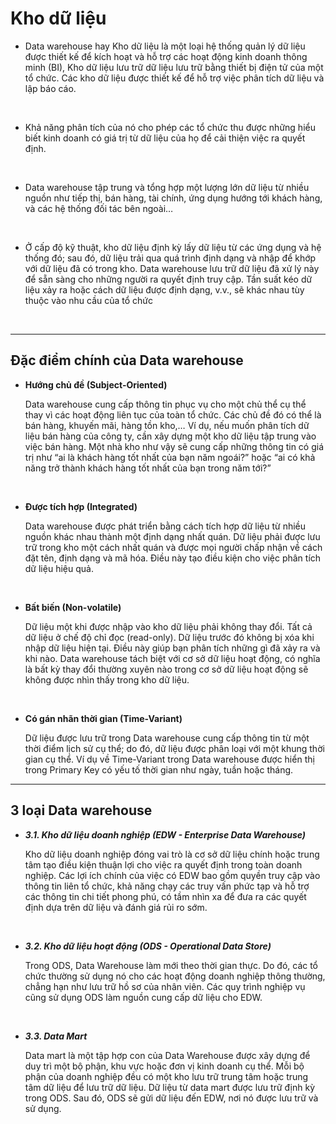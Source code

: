 # Kho dữ liệu

- Data warehouse hay Kho dữ liệu là một loại hệ thống quản lý dữ liệu được thiết kế để kích hoạt và hỗ trợ các hoạt động kinh doanh thông minh (BI), Kho dữ liệu lưu trữ dữ liệu lưu trữ bằng thiết bị điện tử của một tổ chức. Các kho dữ liệu được thiết kế để hỗ trợ việc phân tích dữ liệu và lập báo cáo.
</br>

- Khả năng phân tích của nó cho phép các tổ chức thu được những hiểu biết kinh doanh có giá trị từ dữ liệu của họ để cải thiện việc ra quyết định.
</br>

- Data warehouse tập trung và tổng hợp một lượng lớn dữ liệu từ nhiều nguồn như tiếp thị, bán hàng, tài chính, ứng dụng hướng tới khách hàng, và các hệ thống đối tác bên ngoài…
</br>

- Ở cấp độ kỹ thuật, kho dữ liệu định kỳ lấy dữ liệu từ các ứng dụng và hệ thống đó; sau đó, dữ liệu trải qua quá trình định dạng và nhập để khớp với dữ liệu đã có trong kho. Data warehouse lưu trữ dữ liệu đã xử lý này để sẵn sàng cho những người ra quyết định truy cập. Tần suất kéo dữ liệu xảy ra hoặc cách dữ liệu được định dạng, v.v., sẽ khác nhau tùy thuộc vào nhu cầu của tổ chức
</br>

***

## Đặc điểm chính của Data warehouse

- **Hướng chủ đề (Subject-Oriented)**

    Data warehouse cung cấp thông tin phục vụ cho một chủ thể cụ thể thay vì các hoạt động liên tục của toàn tổ chức. Các chủ đề đó có thể là bán hàng, khuyến mãi, hàng tồn kho,… Ví dụ, nếu muốn phân tích dữ liệu bán hàng của công ty, cần xây dựng một kho dữ liệu tập trung vào việc bán hàng. Một nhà kho như vậy sẽ cung cấp những thông tin có giá trị như “ai là khách hàng tốt nhất của bạn năm ngoái?” hoặc “ai có khả năng trở thành khách hàng tốt nhất của bạn trong năm tới?”
</br>

- **Được tích hợp (Integrated)**

    Data warehouse được phát triển bằng cách tích hợp dữ liệu từ nhiều nguồn khác nhau thành một định dạng nhất quán. Dữ liệu phải được lưu trữ trong kho một cách nhất quán và được mọi người chấp nhận về cách đặt tên, định dạng và mã hóa. Điều này tạo điều kiện cho việc phân tích dữ liệu hiệu quả. 
</br>

- **Bất biến (Non-volatile)**

    Dữ liệu một khi được nhập vào kho dữ liệu phải không thay đổi. Tất cả dữ liệu ở chế độ chỉ đọc (read-only). Dữ liệu trước đó không bị xóa khi nhập dữ liệu hiện tại. Điều này giúp bạn phân tích những gì đã xảy ra và khi nào. Data warehouse tách biệt với cơ sở dữ liệu hoạt động, có nghĩa là bất kỳ thay đổi thường xuyên nào trong cơ sở dữ liệu hoạt động sẽ không được nhìn thấy trong kho dữ liệu.
</br>

- **Có gán nhãn thời gian (Time-Variant)**

    Dữ liệu được lưu trữ trong Data warehouse cung cấp thông tin từ một thời điểm lịch sử cụ thể; do đó, dữ liệu được phân loại với một khung thời gian cụ thể. Ví dụ về Time-Variant trong Data warehouse được hiển thị trong Primary Key có yếu tố thời gian như ngày, tuần hoặc tháng.

***

## 3 loại Data warehouse

- ***3.1. Kho dữ liệu doanh nghiệp (EDW - Enterprise Data Warehouse)***

    Kho dữ liệu doanh nghiệp đóng vai trò là cơ sở dữ liệu chính hoặc trung tâm tạo điều kiện thuận lợi cho việc ra quyết định trong toàn doanh nghiệp. Các lợi ích chính của việc có EDW bao gồm quyền truy cập vào thông tin liên tổ chức, khả năng chạy các truy vấn phức tạp và hỗ trợ các thông tin chi tiết phong phú, có tầm nhìn xa để đưa ra các quyết định dựa trên dữ liệu và đánh giá rủi ro sớm.
</br>

- ***3.2. Kho dữ liệu hoạt động (ODS - Operational Data Store)***

    Trong ODS, Data Warehouse làm mới theo thời gian thực. Do đó, các tổ chức thường sử dụng nó cho các hoạt động doanh nghiệp thông thường, chẳng hạn như lưu trữ hồ sơ của nhân viên. Các quy trình nghiệp vụ cũng sử dụng ODS làm nguồn cung cấp dữ liệu cho EDW.
</br>

- ***3.3. Data Mart***

    Data mart là một tập hợp con của Data Warehouse được xây dựng để duy trì một bộ phận, khu vực hoặc đơn vị kinh doanh cụ thể. Mỗi bộ phận của doanh nghiệp đều có một kho lưu trữ trung tâm hoặc trung tâm dữ liệu để lưu trữ dữ liệu. Dữ liệu từ data mart được lưu trữ định kỳ trong ODS. Sau đó, ODS sẽ gửi dữ liệu đến EDW, nơi nó được lưu trữ và sử dụng. 
